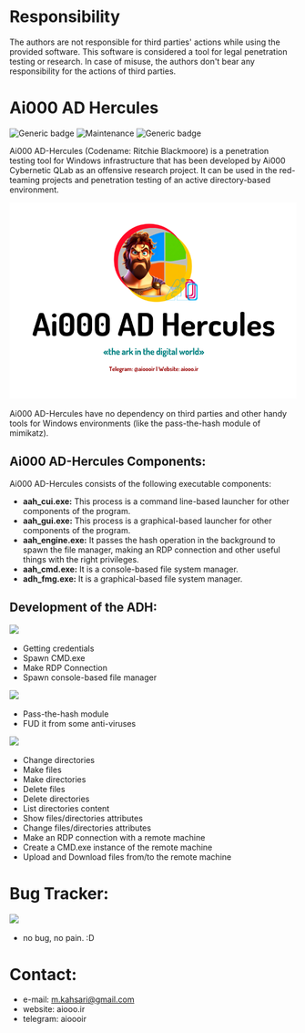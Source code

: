 # Responsibility
The authors are not responsible for third parties' actions while using the provided software. This software is considered a tool for legal penetration testing or research. In case of misuse, the authors don't bear any responsibility for the actions of third parties.

# Ai000 AD Hercules
![Generic badge](https://img.shields.io/badge/version-1.0.0-red.svg)
![Maintenance](https://img.shields.io/badge/Maintained%3F-yes-green.svg)
![Generic badge](https://img.shields.io/badge/Windows-Passed-blue.svg)

Ai000 AD-Hercules (Codename: Ritchie Blackmoore) is a penetration testing tool for Windows infrastructure that has been developed by Ai000 Cybernetic QLab as an offensive research project. It can be used in the red-teaming projects and penetration testing of an active directory-based environment.

<p align="center">
<img src="https://github.com/aiooord/hercules/blob/main/v1.1.0.PNG">
</p>

Ai000 AD-Hercules have no dependency on third parties and other handy tools for Windows environments (like the pass-the-hash module of mimikatz).

## Ai000 AD-Hercules Components:
Ai000 AD-Hercules consists of the following executable components:
- **aah_cui.exe:** This process is a command line-based launcher for other components of the program.
- **aah_gui.exe:** This process is a graphical-based launcher for other components of the program.
- **aah_engine.exe:** It passes the hash operation in the background to spawn the file manager, making an RDP connection and other useful things with the right privileges.
- **aah_cmd.exe:** It is a console-based file system manager.
- **adh_fmg.exe:** It is a graphical-based file system manager.

## Development of the ADH:
![](https://img.shields.io/static/v1?label=&message=adh.exe:&color=blue)
- Getting credentials
- Spawn CMD.exe
- Make RDP Connection
- Spawn console-based file manager

![](https://img.shields.io/static/v1?label=&message=adh-engine.exe:&color=blue)
- Pass-the-hash module
- FUD it from some anti-viruses

![](https://img.shields.io/static/v1?label=&message=adh-fmc.exe:&color=blue)
- Change directories
- Make files
- Make directories
- Delete files
- Delete directories
- List directories content
- Show files/directories attributes
- Change files/directories attributes
- Make an RDP connection with a remote machine
- Create a CMD.exe instance of the remote machine
- Upload and Download files from/to the remote machine
		
# Bug Tracker:
![](https://img.shields.io/static/v1?label=&message=pst-v1.0.0:&color=red)
- no bug, no pain. :D

# Contact:
- e-mail: m.kahsari@gmail.com
- website: aiooo.ir
- telegram: aioooir

